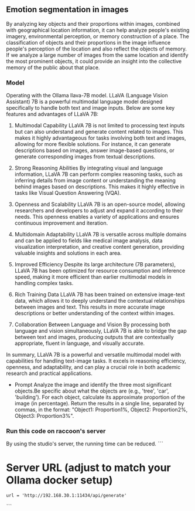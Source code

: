 ## Emotion segmentation in images
By analyzing key objects and their proportions within images, combined with geographical location information, it can help analyze people's existing imagery, environmental perception, or memory construction of a place. The classification of objects and their proportions in the image influence people's perception of the location and also reflect the objects of memory. If we analyze a large number of images from the same location and identify the most prominent objects, it could provide an insight into the collective memory of the public about that place.

### Model
Operating with the Ollama llava-7B model.
LLaVA (Language Vision Assistant) 7B is a powerful multimodal language model designed specifically to handle both text and image inputs. Below are some key features and advantages of LLaVA 7B:

1. Multimodal Capability
LLaVA 7B is not limited to processing text inputs but can also understand and generate content related to images. This makes it highly advantageous for tasks involving both text and images, allowing for more flexible solutions. For instance, it can generate descriptions based on images, answer image-based questions, or generate corresponding images from textual descriptions.

2. Strong Reasoning Abilities
By integrating visual and language information, LLaVA 7B can perform complex reasoning tasks, such as inferring details from image content or understanding the meaning behind images based on descriptions. This makes it highly effective in tasks like Visual Question Answering (VQA).

3. Openness and Scalability
LLaVA 7B is an open-source model, allowing researchers and developers to adjust and expand it according to their needs. This openness enables a variety of applications and ensures continuous improvement and iteration.

4. Multidomain Adaptability
LLaVA 7B is versatile across multiple domains and can be applied to fields like medical image analysis, data visualization interpretation, and creative content generation, providing valuable insights and solutions in each area.

5. Improved Efficiency
Despite its large architecture (7B parameters), LLaVA 7B has been optimized for resource consumption and inference speed, making it more efficient than earlier multimodal models in handling complex tasks.

6. Rich Training Data
LLaVA 7B has been trained on extensive image-text data, which allows it to deeply understand the contextual relationships between images and text. This results in more accurate image descriptions or better understanding of the context within images.

7. Collaboration Between Language and Vision
By processing both language and vision simultaneously, LLaVA 7B is able to bridge the gap between text and images, producing outputs that are contextually appropriate, fluent in language, and visually accurate.

In summary, LLaVA 7B is a powerful and versatile multimodal model with capabilities for handling text-image tasks. It excels in reasoning efficiency, openness, and adaptability, and can play a crucial role in both academic research and practical applications.

- Prompt
Analyze the image and identify the three most significant objects.Be specific about what the objects are (e.g., 'tree', 'car', 'building'). For each object, calculate its approximate proportion of the image (in percentage). Return the results in a single line, separated by commas, in the format: \"Object1: Proportion1%, Object2: Proportion2%, Object3: Proportion3%\".

### Run this code on raccoon's server
By using the studio's server, the running time can be reduced.
ˋˋˋ
# Server URL (adjust to match your Ollama docker setup)
    url = 'http://192.168.30.1:11434/api/generate'
ˋˋˋ
